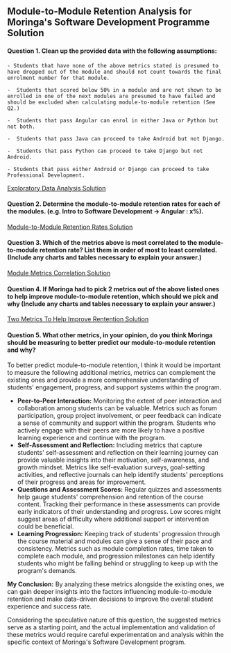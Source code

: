 ## **Module-to-Module Retention Analysis for Moringa's Software Development Programme Solution** 

#### **Question 1. Clean up the provided data with the following assumptions:**


    - Students that have none of the above metrics stated is presumed to have dropped out of the module and should not count towards the final enrolment number for that module.

    -  Students that scored below 50% in a module and are not shown to be enrolled in one of the next modules are presumed to have failed and should be excluded when calculating module-to-module retention (See Q2.)

    -  Students that pass Angular can enrol in either Java or Python but not both.

    -  Students that pass Java can proceed to take Android but not Django.

    -  Students that pass Python can proceed to take Django but not Android.

    - Students that pass either Android or Django can proceed to take Professional Development.


 [Exploratory Data Analysis Solution](https://github.com/HarunMbaabu/module-retention-analytics/blob/main/Main%20File%20-%20Exploratory%20Data%20Analysis%20.ipynb)


#### **Question 2. Determine the module-to-module retention rates for each of the modules. (e.g. Intro to Software Development -> Angular : x%).**  
[Module-to-Module Retention Rates Solution](https://github.com/HarunMbaabu/module-retention-analytics/blob/main/Module-to-Module%20Retention%20Rates.ipynb)


#### **Question 3. Which of the metrics above is most correlated to the module-to-module retention rate? List them in order of most to least correlated. (Include any charts and tables necessary to explain your answer.)**
[Module Metrics Correlation Solution ](https://github.com/HarunMbaabu/module-retention-analytics/blob/main/Module%20Metrics%20Correlation.ipynb)


#### **Question 4. If Moringa had to pick 2 metrics out of the above listed ones to help improve module-to-module retention, which should we pick and why (Include any charts and tables necessary to explain your answer.)**

[Two Metrics To Help Improve Rentention Solution](https://github.com/HarunMbaabu/module-retention-analytics/blob/main/Two%20Metrics%20To%20Help%20Improve%20Retention%20Solution.ipynb)





#### **Question 5. What other metrics, in your opinion, do you think Moringa should be measuring to better predict our module-to-module retention and why?** 

To better predict module-to-module retention, I think it would be important to measure the following additional metrics, metrics can complement the existing ones and provide a more comprehensive understanding of students' engagement, progress, and support systems within the program. 

- **Peer-to-Peer Interaction:** Monitoring the extent of peer interaction and collaboration among students can be valuable. Metrics such as forum participation, group project involvement, or peer feedback can indicate a sense of community and support within the program. Students who actively engage with their peers are more likely to have a positive learning experience and continue with the program.
- **Self-Assessment and Reflection:** Including metrics that capture students' self-assessment and reflection on their learning journey can provide valuable insights into their motivation, self-awareness, and growth mindset. Metrics like self-evaluation surveys, goal-setting activities, and reflective journals can help identify students' perceptions of their progress and areas for improvement.
- **Questions and Assessment Scores:** Regular quizzes and assessments help gauge students' comprehension and retention of the course content. Tracking their performance in these assessments can provide early indicators of their understanding and progress. Low scores might suggest areas of difficulty where additional support or intervention could be beneficial.
- **Learning Progression:** Keeping track of students' progression through the course material and modules can give a sense of their pace and consistency. Metrics such as module completion rates, time taken to complete each module, and progression milestones can help identify students who might be falling behind or struggling to keep up with the program's demands. 

**My Conclusion:**
By analyzing these metrics alongside the existing ones, we can gain deeper insights into the factors influencing module-to-module retention and make data-driven decisions to improve the overall student experience and success rate.

Considering the speculative nature of this question, the suggested metrics serve as a starting point, and the actual implementation and validation of these metrics would require careful experimentation and analysis within the specific context of Moringa's Software Development program.






